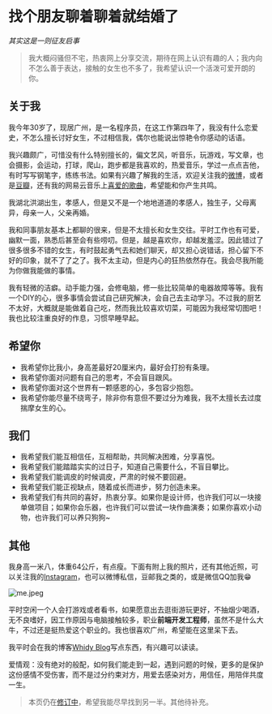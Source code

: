# 找个朋友聊着聊着就结婚了

_其实这是一则征友启事_

> 我大概闷骚但不宅，热衷网上分享交流，期待在网上认识有趣的人；我内向不怎么善于表达，接触的女生也不多了，我希望认识一个活泼可爱开朗的你。

## 关于我

我今年30岁了，现居广州，是一名程序员，在这工作第四年了，我没有什么恋爱史，不怎么擅长讨好女生，不过相信我，偶尔也能说出惊艳令你感动的话语。

我兴趣颇广，可惜没有什么特别擅长的，偏文艺风，听音乐，玩游戏，写文章，也会摄影，会运动，打球，爬山，跑步都是我喜欢的，热爱音乐，学过一点点吉他，有时写写钢笔字，练练书法。如果有兴趣了解我的生活，欢迎关注我的[微博](https://weibo.com/whitecandy)，或者是[豆瓣](https://www.douban.com/people/whidy/)，还有我的网易云音乐上[喜爱的歌曲](http://music.163.com/#/playlist?id=377753598)，希望能和你产生共鸣。

我湖北洪湖出生，孝感人，但是又不是一个地地道道的孝感人，独生子，父母离异，母亲一人，父亲再婚。

我和同事朋友基本上都聊的很来，但是不太擅长和女生交往。平时工作也有可爱，幽默一面，熟悉后甚至会有些唠叨。但是，越是喜欢你，却越发羞涩。因此错过了很多很多不错的女生，有时鼓起勇气去和她们聊天，却又担心说错话，担心留下不好的印象，就不了了之了。我不太主动，但是内心的狂热依然存在。我会尽我所能为你做我能做的事情。

我有轻微的洁癖。动手能力强，会修电脑，修一些比较简单的电器故障等等。我有一个DIY的心，很多事情会尝试自己研究解决，会自己去主动学习。不过我的厨艺不太好，大概就是能做着自己吃，然而我比较喜欢切菜，可能因为我经常切图吧！我也比较注重良好的作息，习惯早睡早起。

## 希望你

* 我希望你比我小，身高差最好20厘米内，最好会打扮有条理。
* 我希望你面对问题有自己的思考，不会盲目跟风。
* 我希望你面对这个世界有一颗感恩的心，多包容少抱怨。
* 我希望你能尽量不绕弯子，除非你有意但不要过分为难我，我不太擅长去过度揣摩女生的心。

## 我们

* 我希望我们能互相信任，互相帮助，共同解决困难，分享喜悦。
* 我希望我们能踏踏实实的过日子，知道自己需要什么，不盲目攀比。
* 我希望我们能调皮的时候调皮，严肃的时候不要回避。
* 我希望我们能正视缺点，随着成长而进步，努力创造未来。
* 我希望我们有共同的喜好，热衷分享。如果你是设计师，也许我们可以一块接单做项目；如果你会乐器，也许我们可以尝试一块作曲演奏；如果你喜欢小动物，也许我们可以养只狗狗~

## 其他

我身高一米八，体重64公斤，有点瘦。下面有附上我的照片，还有其他近照，可以关注我的[Instagram](https://www.instagram.com/vdi.bai/)，也可以微博私信，豆邮我之类的，或是微信QQ加我😁

![me.jpeg](http://upload-images.jianshu.io/upload_images/1689587-b92a7cfbf3b05d99.jpeg?imageMogr2/auto-orient/strip%7CimageView2/2/w/1240)

平时空闲一个人会打游戏或者看书，如果愿意出去逛街游玩更好，不抽烟少喝酒，无不良嗜好，因工作原因与电脑接触较多，职业**前端开发工程师**，虽然不是什么大牛，不过还是挺热爱这个职业的。我也很喜欢广州，希望能在这里呆下去。

我平时会在我的博客[Whidy Blog](http://www.whidy.net)写点东西，有兴趣可以读读。

爱情观：没有绝对的般配，如何我们能走到一起，遇到问题的时候，更多的是保护这份感情不受伤害，而不是过分约束对方，用爱去感染对方，用信任，用陪伴共度一生。

> 本页仍在[修订中](https://github.com/whidy/daily/blob/master/articles/%E6%89%BE%E4%B8%AA%E6%9C%8B%E5%8F%8B%E8%81%8A%E7%9D%80%E8%81%8A%E7%9D%80%E5%B0%B1%E7%BB%93%E5%A9%9A%E4%BA%86.md)，希望我能尽早找到另一半。其他待补充。
